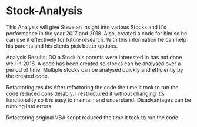 # Stock-Analysis

This Analysis will give Steve an insight into various Stocks and it's performance in the year 2017 and 2018. Also, created a code for him so he can use it effectively for future research. With this information he can help his parents and his clients pick better options.

Analysis Results:
DQ a Stock his parents were interested in has not done well in 2018.
A code has been created so stocks can be analysed over a period of time.
Multiple stocks can be analysed quickly and efficiently by the created code.

Refactoring results 
After refactoring the code the time it took to run the code reduced considerably.
I restructured it without changing it's functionality so it is easy to maintain and understand.
Disadvantages can be running into errors.

Refactoring original VBA script reduced the time it took to run the code. 
